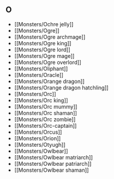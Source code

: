 ## O


- [[Monsters/Ochre jelly]]
- [[Monsters/Ogre]]
- [[Monsters/Ogre archmage]]
- [[Monsters/Ogre king]]
- [[Monsters/Ogre lord]]
- [[Monsters/Ogre mage]]
- [[Monsters/Ogre overlord]]
- [[Monsters/Oliphant]]
- [[Monsters/Oracle]]
- [[Monsters/Orange dragon]]
- [[Monsters/Orange dragon hatchling]]
- [[Monsters/Orc]]
- [[Monsters/Orc king]]
- [[Monsters/Orc mummy]]
- [[Monsters/Orc shaman]]
- [[Monsters/Orc zombie]]
- [[Monsters/Orc-captain]]
- [[Monsters/Orcus]]
- [[Monsters/Orion]]
- [[Monsters/Otyugh]]
- [[Monsters/Owlbear]]
- [[Monsters/Owlbear matriarch]]
- [[Monsters/Owlbear patriarch]]
- [[Monsters/Owlbear shaman]]
